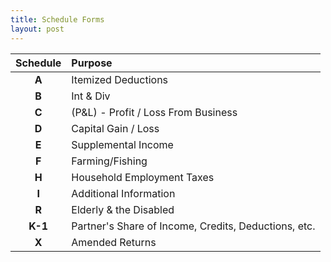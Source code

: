 ```yaml
---
title: Schedule Forms
layout: post
---
```


| Schedule | Purpose |
|:-----:|:--|
| **A** | Itemized Deductions |
| **B** | Int & Div |
| **C** | (P&L) - Profit / Loss From Business |
| **D** | Capital Gain / Loss |
| **E** | Supplemental Income |
| **F** | Farming/Fishing |
| **H** | Household Employment Taxes |
| **I** | Additional Information |
| **R** | Elderly & the Disabled |
| **K-1** | Partner's Share of Income, Credits, Deductions, etc. |
| **X** | Amended Returns |
